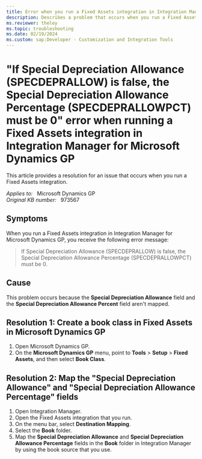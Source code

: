 ```yaml
---
title: Error when you run a Fixed Assets integration in Integration Manager for Microsoft Dynamics GP
description: Describes a problem that occurs when you run a Fixed Assets integration in Integration Manager for Microsoft Dynamics GP. A resolution is provided.
ms.reviewer: theley
ms.topic: troubleshooting
ms.date: 02/19/2024
ms.custom: sap:Developer - Customization and Integration Tools
---
```

# "If Special Depreciation Allowance (SPECDEPRALLOW) is false, the Special Depreciation Allowance Percentage (SPECDEPRALLOWPCT) must be 0" error when running a Fixed Assets integration in Integration Manager for Microsoft Dynamics GP

This article provides a resolution for an issue that occurs when you run a Fixed Assets integration.

_Applies to:_ &nbsp; Microsoft Dynamics GP  
_Original KB number:_ &nbsp; 973567

## Symptoms

When you run a Fixed Assets integration in Integration Manager for Microsoft Dynamics GP, you receive the following error message:

> If Special Depreciation Allowance (SPECDEPRALLOW) is false, the Special Depreciation Allowance Percentage (SPECDEPRALLOWPCT) must be 0.

## Cause

This problem occurs because the **Special Depreciation Allowance** field and the **Special Depreciation Allowance Percent** field aren't mapped.

## Resolution 1: Create a book class in Fixed Assets in Microsoft Dynamics GP

1. Open Microsoft Dynamics GP.
2. On the **Microsoft Dynamics GP** menu, point to **Tools** > **Setup** > **Fixed Assets**, and then select **Book Class**.

## Resolution 2: Map the "Special Depreciation Allowance" and "Special Depreciation Allowance Percentage" fields

1. Open Integration Manager.
2. Open the Fixed Assets integration that you run.
3. On the menu bar, select **Destination Mapping**.
4. Select the **Book** folder.
5. Map the **Special Depreciation Allowance** and **Special Depreciation Allowance Percentage** fields in the **Book** folder in Integration Manager by using the book source that you use.
